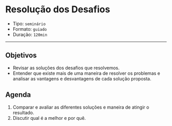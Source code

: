 # Resolução dos Desafios

- Tipo: `seminário`
- Formato: `guiado`
- Duração: `120min`

***

## Objetivos

- Revisar as soluções dos desafios que resolvemos.
- Entender que existe mais de uma maneira de resolver os problemas e analisar as
  vantagens e desvantagens de cada solução proposta.

## Agenda

1. Comparar e avaliar as diferentes soluções e maneira de atingir o resultado.
2. Discutir qual é a melhor e por quê.
